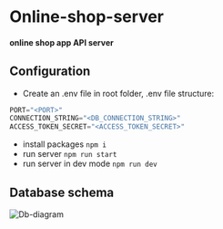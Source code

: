 # Online-shop-server
#### online shop app API server
## Configuration
* Create an .env file in root folder, .env file structure:
````ts
PORT="<PORT>"
CONNECTION_STRING="<DB_CONNECTION_STRING>"
ACCESS_TOKEN_SECRET="<ACCESS_TOKEN_SECRET>"
````
* install packages `npm i`
* run server `npm run start`
* run server in dev mode `npm run dev`
## Database schema
![Db-diagram](https://github.com/MParchan/online-shop-server/assets/85680066/ee982cad-d228-4086-85cf-ca41d05159b7)
